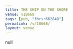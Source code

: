```yaml
---
title: THE SHIP ON THE SHORE
venue: v18668
tags: [pub, "fhrs:662848"]
permalink: /v/18668/
layout: venue
---
```

null